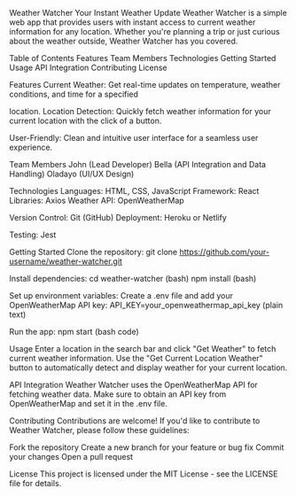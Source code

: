 Weather Watcher
Your Instant Weather Update
Weather Watcher is a simple web app that provides users with instant access to current weather information for any location. Whether you're planning a trip or just curious about the weather outside, Weather Watcher has you covered.

Table of Contents
Features
Team Members
Technologies
Getting Started
Usage
API Integration
Contributing
License

Features
Current Weather: Get real-time updates on temperature, weather conditions, and time for a specified 

location.
Location Detection: Quickly fetch weather information for your current location with the click of a button.

User-Friendly: Clean and intuitive user interface for a seamless user experience.

Team Members
John (Lead Developer)
Bella (API Integration and Data Handling)
Oladayo (UI/UX Design)

Technologies
Languages: HTML, CSS, JavaScript
Framework: React
Libraries: Axios
Weather API: OpenWeatherMap

Version Control: Git (GitHub)
Deployment: Heroku or Netlify


Testing: Jest

Getting Started
Clone the repository:
git clone https://github.com/your-username/weather-watcher.git

Install dependencies:
cd weather-watcher (bash)
npm install  (bash)

Set up environment variables:
Create a .env file and add your OpenWeatherMap API key:
API_KEY=your_openweathermap_api_key (plain text)

Run the app:
npm start (bash code)

Usage
Enter a location in the search bar and click "Get Weather" to fetch current weather information.
Use the "Get Current Location Weather" button to automatically detect and display weather for your current location.

API Integration
Weather Watcher uses the OpenWeatherMap API for fetching weather data. Make sure to obtain an API key from OpenWeatherMap and set it in the .env file.

Contributing
Contributions are welcome! If you'd like to contribute to Weather Watcher, please follow these guidelines:

Fork the repository
Create a new branch for your feature or bug fix
Commit your changes
Open a pull request

License
This project is licensed under the MIT License - see the LICENSE file for details.
